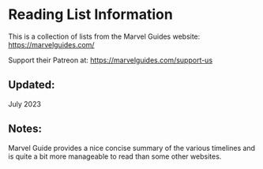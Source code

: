 # Reading List Information
This is a collection of lists from the Marvel Guides website:
https://marvelguides.com/

Support their Patreon at: 
https://marvelguides.com/support-us

## Updated:
July 2023

## Notes:
Marvel Guide provides a nice concise summary of the various timelines and is quite a bit more manageable to read than some other websites.
